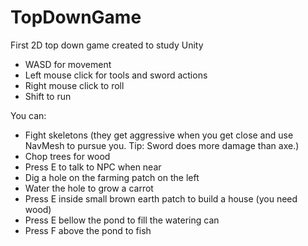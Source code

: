 # TopDownGame
 First 2D top down game created to study Unity

- WASD for movement
- Left mouse click for tools and sword actions
- Right mouse click to roll
- Shift to run

You can:
- Fight skeletons (they get aggressive when you get close and use NavMesh to pursue you. Tip: Sword does more damage than axe.)
- Chop trees for wood
- Press E to talk to NPC when near
- Dig a hole on the farming patch on the left
- Water the hole to grow a carrot
- Press E inside small brown earth patch to build a house (you need wood)
- Press E bellow the pond to fill the watering can
- Press F above the pond to fish